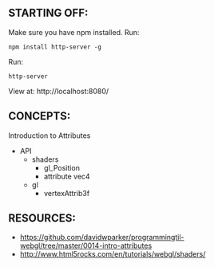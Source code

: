 ## STARTING OFF:

Make sure you have npm installed.
Run:
```
npm install http-server -g
```

Run:
```
http-server
```

View at: http://localhost:8080/

## CONCEPTS:

Introduction to Attributes

* API
  * shaders
    * gl_Position
    * attribute vec4
  * gl
    * vertexAttrib3f

## RESOURCES:

* https://github.com/davidwparker/programmingtil-webgl/tree/master/0014-intro-attributes
* http://www.html5rocks.com/en/tutorials/webgl/shaders/
